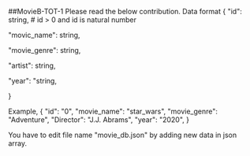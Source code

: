 ##MovieB-TOT-1
Please read the below contribution.
Data format
{
"id": string, # id > 0 and id is natural number

"movic_name": string,

"movie_genre": string,

"artist": string,

"year": "string,

}

Example,
{
"id": "0",
"movie_name": "star_wars",
"movie_genre": "Adventure",
"Director": "J.J. Abrams",
"year": "2020",
}

You have to edit file name "movie_db.json" by adding new data in json array.
